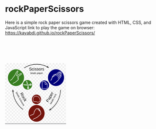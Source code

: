 # rockPaperScissors
Here is a simple rock paper scissors game created with HTML, CSS, and JavaScript
link to play the game on browser: https://kayabdi.github.io/rockPaperScissors/

<br/><img src="rockPaperScissor.jpg" style="width: 200px; height: 200px; margin-top: 60px"><img>
